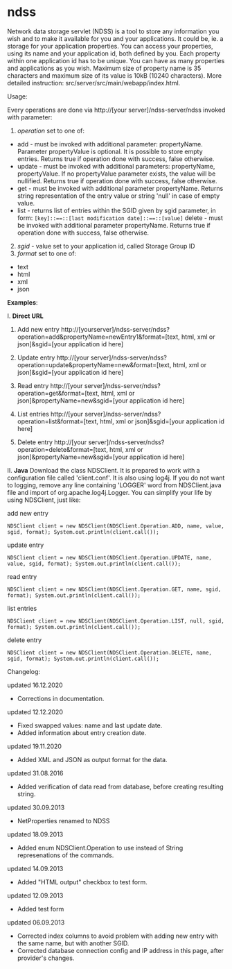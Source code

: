 ndss
====

Network data storage servlet (NDSS) is a tool to store any information
you wish and to make it available for you and your applications.
It could be, ie. a storage for your application properties. You can
access your properties, using its name and your application id, both
defined by you. Each property within one application id has to be
unique. You can have as many properties and applications as you wish.
Maximum size of property name is 35 characters and maximum size of its
value is 10kB (10240 characters).
More detailed instruction: src/server/src/main/webapp/index.html.

Usage:

Every operations are done via http://[your server]/ndss-server/ndss invoked with parameter:

1. *operation* set to one of:
- add - must be invoked with additional parameter: propertyName. Parameter propertyValue is
optional. It is possible to store empty entries. Returns true if operation done with success,
false otherwise.
- update - must be invoked with additional parameters: propertyName, propertyValue. If no
propertyValue parameter exists, the value will be nullified. Returns true if operation
done with success, false otherwise.
- get - must be invoked with additional parameter propertyName. Returns string
representation of the entry value or string 'null' in case of empty value.
- list - returns list of entries within the SGID given by sgid parameter, in form:
`[key]::==::[last modification date]::==::[value]`
delete - must be invoked with additional parameter propertyName. Returns true if operation done with success,
false otherwise.
2. *sgid* - value set to your application id, called Storage Group ID
3. *format* set to one of:
- text
- html
- xml
- json

**Examples**:

I. **Direct URL**
1. Add new entry
http://[yourserver]/ndss-server/ndss?operation=add&propertyName=newEntry1&format=[text, html, xml or json]&sgid=[your application id here]

2. Update entry
http://[your server]/ndss-server/ndss?operation=update&propertyName=new&format=[text, html, xml or json]&sgid=[your application id here]

3. Read entry
http://[your server]/ndss-server/ndss?operation=get&format=[text, html, xml or json]&propertyName=new&sgid=[your application id here]

4. List entries
http://[your server]/ndss-server/ndss?operation=list&format=[text, html, xml or json]&sgid=[your application id here]

5. Delete entry
http://[your server]/ndss-server/ndss?operation=delete&format=[text, html, xml or json]&propertyName=new&sgid=[your application id here]

II. **Java**
Download the class NDSClient. It is prepared to work with a configuration file called 'client.conf'. It is also
using log4j. If you do not want to logging, remove any line containing 'LOGGER' word from NDSClient.java
file and import of org.apache.log4j.Logger. You can simplify your life by using NDSClient, just like:

add new entry

`NDSClient client = new NDSClient(NDSClient.Operation.ADD, name, value, sgid, format);
System.out.println(client.call());`

update entry

`NDSClient client = new NDSClient(NDSClient.Operation.UPDATE, name, value, sgid, format);
System.out.println(client.call());`

read entry

`NDSClient client = new NDSClient(NDSClient.Operation.GET, name, sgid, format);
System.out.println(client.call());`

list entries

`NDSClient client = new NDSClient(NDSClient.Operation.LIST, null, sgid, format);
System.out.println(client.call());`

delete entry

`NDSClient client = new NDSClient(NDSClient.Operation.DELETE, name, sgid, format);
System.out.println(client.call());`


Changelog:

updated 16.12.2020
* Corrections in documentation.

updated 12.12.2020
* Fixed swapped values: name and last update date.
* Added information about entry creation date.

updated 19.11.2020
* Added XML and JSON as output format for the data.

updated 31.08.2016
* Added verification of data read from database, before creating resulting string.

updated 30.09.2013
* NetProperties renamed to NDSS

updated 18.09.2013
* Added enum NDSClient.Operation to use instead of String represenations of the commands. 

updated 14.09.2013
* Added "HTML output" checkbox to test form.

updated 12.09.2013
* Added test form

updated 06.09.2013
* Corrected index columns to avoid problem with adding new entry with the same name, but with another SGID.
* Corrected database connection config and IP address in this page, after provider's changes. 

